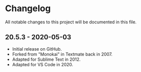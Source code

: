 # Changelog

All notable changes to this project will be documented in this file.

## 20.5.3 - 2020-05-03

* Initial release on GitHub.
* Forked from "Monokai" in Textmate back in 2007.
* Adapted for Sublime Text in 2012.
* Adapted for VS Code in 2020.
